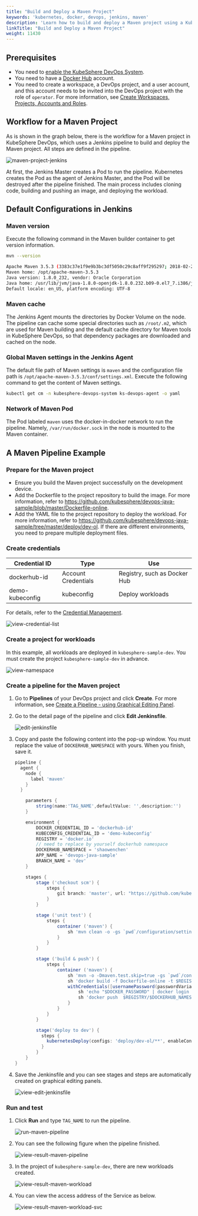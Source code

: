 ```yaml
---
title: "Build and Deploy a Maven Project"
keywords: 'kubernetes, docker, devops, jenkins, maven'
description: 'Learn how to build and deploy a Maven project using a KubeSphere pipeline.'
linkTitle: "Build and Deploy a Maven Project"
weight: 11430
---
```


## Prerequisites

- You need to [enable the KubeSphere DevOps System](../../../../docs/pluggable-components/devops/).
- You need to have a [Docker Hub](http://www.dockerhub.com/) account.
- You need to create a workspace, a DevOps project, and a user account, and this account needs to be invited into the DevOps project with the role of `operator`. For more information, see [Create Workspaces, Projects, Accounts and Roles](../../../quick-start/create-workspace-and-project/).

## Workflow for a Maven Project

As is shown in the graph below, there is the workflow for a Maven project in KubeSphere DevOps, which uses a Jenkins pipeline to build and deploy the Maven project. All steps are defined in the pipeline.

![maven-project-jenkins](/images/docs/devops-user-guide/examples/build-and-deploy-a-maven-project/maven-project-jenkins.png)

At first, the Jenkins Master creates a Pod to run the pipeline. Kubernetes creates the Pod as the agent of Jenkins Master, and the Pod will be destroyed after the pipeline finished. The main process includes cloning code, building and pushing an image, and deploying the workload.

## Default Configurations in Jenkins

### Maven version

Execute the following command in the Maven builder container to get version information.

```bash
mvn --version

Apache Maven 3.5.3 (3383c37e1f9e9b3bc3df5050c29c8aff9f295297; 2018-02-24T19:49:05Z)
Maven home: /opt/apache-maven-3.5.3
Java version: 1.8.0_232, vendor: Oracle Corporation
Java home: /usr/lib/jvm/java-1.8.0-openjdk-1.8.0.232.b09-0.el7_7.i386/jre
Default locale: en_US, platform encoding: UTF-8
```

### Maven cache

The Jenkins Agent mounts the directories by Docker Volume on the node. The pipeline can cache some special directories such as `/root/.m2`, which are used for Maven building and the default cache directory for Maven tools in KubeSphere DevOps, so that dependency packages are downloaded and cached on the node.

### Global Maven settings in the Jenkins Agent

The default file path of Maven settings is `maven` and the configuration file path is `/opt/apache-maven-3.5.3/conf/settings.xml`. Execute the following command to get the content of Maven settings.

```bash
kubectl get cm -n kubesphere-devops-system ks-devops-agent -o yaml
```

### Network of Maven Pod

The Pod labeled `maven` uses the docker-in-docker network to run the pipeline. Namely, `/var/run/docker.sock` in the node is mounted to the Maven container.

## A Maven Pipeline Example

### Prepare for the Maven project

- Ensure you build the Maven project successfully on the development device.
- Add the Dockerfile to the project repository to build the image. For more information, refer to <https://github.com/kubesphere/devops-java-sample/blob/master/Dockerfile-online>.
- Add the YAML file to the project repository to deploy the workload. For more information, refer to <https://github.com/kubesphere/devops-java-sample/tree/master/deploy/dev-ol>. If there are different environments, you need to prepare multiple deployment files.

### Create credentials

| Credential ID   | Type                | Use                          |
| --------------- | ------------------- | ---------------------------- |
| dockerhub-id    | Account Credentials | Registry, such as Docker Hub |
| demo-kubeconfig | kubeconfig          | Deploy workloads             |

For details, refer to the [Credential Management](../../how-to-use/credential-management/).

![view-credential-list](/images/docs/devops-user-guide/examples/build-and-deploy-a-maven-project/view-credential-list.png)

### Create a project for workloads

In this example, all workloads are deployed in `kubesphere-sample-dev`. You must create the project `kubesphere-sample-dev` in advance.

![view-namespace](/images/docs/devops-user-guide/examples/build-and-deploy-a-maven-project/view-namespace.png)

### Create a pipeline for the Maven project

1. Go to **Pipelines** of your DevOps project and click **Create**. For more information, see [Create a Pipeline - using Graphical Editing Panel](../../how-to-use/create-a-pipeline-using-graphical-editing-panel/).

2. Go to the detail page of the pipeline and click **Edit Jenkinsfile**.

   ![edit-jenkinsfile](/images/docs/devops-user-guide/examples/build-and-deploy-a-maven-project/edit-jenkinsfile.png)

3. Copy and paste the following content into the pop-up window. You must replace the value of `DOCKERHUB_NAMESPACE` with yours. When you finish, save it.

   ```groovy
   pipeline {
     agent {
       node {
         label 'maven'
       }
     }
   
       parameters {
           string(name:'TAG_NAME',defaultValue: '',description:'')
       }
   
       environment {
           DOCKER_CREDENTIAL_ID = 'dockerhub-id'
           KUBECONFIG_CREDENTIAL_ID = 'demo-kubeconfig'
           REGISTRY = 'docker.io'
           // need to replace by yourself dockerhub namespace
           DOCKERHUB_NAMESPACE = 'shaowenchen'
           APP_NAME = 'devops-java-sample'
           BRANCH_NAME = 'dev'
       }
   
       stages {
           stage ('checkout scm') {
               steps {
                   git branch: 'master', url: "https://github.com/kubesphere/devops-java-sample.git"
               }
           }
   
           stage ('unit test') {
               steps {
                   container ('maven') {
                       sh 'mvn clean -o -gs `pwd`/configuration/settings.xml test'
                   }
               }
           }
   
           stage ('build & push') {
               steps {
                   container ('maven') {
                       sh 'mvn -o -Dmaven.test.skip=true -gs `pwd`/configuration/settings.xml clean package'
                       sh 'docker build -f Dockerfile-online -t $REGISTRY/$DOCKERHUB_NAMESPACE/$APP_NAME:SNAPSHOT-$BRANCH_NAME-$BUILD_NUMBER .'
                       withCredentials([usernamePassword(passwordVariable : 'DOCKER_PASSWORD' ,usernameVariable : 'DOCKER_USERNAME' ,credentialsId : "$DOCKER_CREDENTIAL_ID" ,)]) {
                           sh 'echo "$DOCKER_PASSWORD" | docker login $REGISTRY -u "$DOCKER_USERNAME" --password-stdin'
                           sh 'docker push  $REGISTRY/$DOCKERHUB_NAMESPACE/$APP_NAME:SNAPSHOT-$BRANCH_NAME-$BUILD_NUMBER'
                       }
                   }
               }
           }
   
           stage('deploy to dev') {
             steps {
               kubernetesDeploy(configs: 'deploy/dev-ol/**', enableConfigSubstitution: true, kubeconfigId: "$KUBECONFIG_CREDENTIAL_ID")
             }
           }
       }
   }
   ```

4. Save the Jenkinsfile and you can see stages and steps are automatically created on graphical editing panels.

   ![view-edit-jenkinsfile](/images/docs/devops-user-guide/examples/build-and-deploy-a-maven-project/view-edit-jenkinsfile.png)

### Run and test

1. Click **Run** and type `TAG_NAME` to run the pipeline.

   ![run-maven-pipeline](/images/docs/devops-user-guide/examples/build-and-deploy-a-maven-project/run-maven-pipeline.png)

2. You can see the following figure when the pipeline finished.

   ![view-result-maven-pipeline](/images/docs/devops-user-guide/examples/build-and-deploy-a-maven-project/view-result-maven-pipeline.png)

3. In the project of `kubesphere-sample-dev`, there are new workloads created.

   ![view-result-maven-workload](/images/docs/devops-user-guide/examples/build-and-deploy-a-maven-project/view-result-maven-workload.png)

4. You can view the access address of the Service as below.

   ![view-result-maven-workload-svc](/images/docs/devops-user-guide/examples/build-and-deploy-a-maven-project/view-result-maven-workload-svc.png)